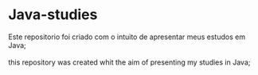 # Java-studies

Este repositorio foi criado com o intuito de apresentar meus estudos em Java;
<br/>
<br/>
this repository was created whit the aim of presenting my studies in Java;
